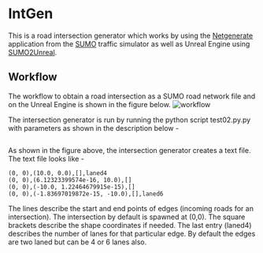 # IntGen

This is a road intersection generator which works by using the [Netgenerate](https://sumo.dlr.de/userdoc/NETGENERATE.html) application from the [SUMO](https://sumo.dlr.de/userdoc/Sumo_at_a_Glance.html) traffic simulator as well as Unreal Engine using [SUMO2Unreal](https://github.com/AugmentedDesignLab/Sumo2Unreal). 

## Workflow

The workflow to obtain a road intersection as a SUMO road network file and on the Unreal Engine is shown in the figure below. ![workflow](https://github.com/ishaan95/intgen/blob/master/workflow_diagram.png "Workflow")

The intersection generator is run by running the python script test02.py.py with parameters as shown in the description below - 
```

```

As shown in the figure above, the intersection generator creates a text file. The text file looks like - 
```
(0, 0),(10.0, 0.0),[],laned4
(0, 0),(6.12323399574e-16, 10.0),[]
(0, 0),(-10.0, 1.22464679915e-15),[]
(0, 0),(-1.83697019872e-15, -10.0),[],laned6
```

The lines describe the start and end points of edges (incoming roads for an intersection). The intersection by default is spawned at (0,0). The square brackets describe the shape coordinates if needed. The last entry (laned4) describes the number of lanes for that particular edge. By default the edges are two laned but can be 4 or 6 lanes also.  


